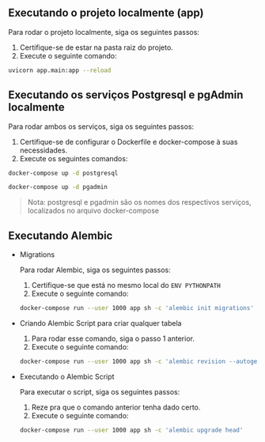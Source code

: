 ## Executando o projeto localmente (app)

Para rodar o projeto localmente, siga os seguintes passos:

1. Certifique-se de estar na pasta raiz do projeto.
2. Execute o seguinte comando:

```bash
uvicorn app.main:app --reload
```

## Executando os serviços Postgresql e pgAdmin localmente

Para rodar ambos os serviços, siga os seguintes passos:

1. Certifique-se de configurar o Dockerfile e docker-compose à suas necessidades.
2. Execute os seguintes comandos:

```bash
docker-compose up -d postgresql
```
```bash
docker-compose up -d pgadmin
```

>Nota: postgresql e pgadmin são os nomes dos respectivos serviços, localizados no arquivo docker-compose

## Executando Alembic

- Migrations

    Para rodar Alembic, siga os seguintes passos:

    1. Certifique-se que está no mesmo local do `ENV PYTHONPATH`
    2. Execute o seguinte comando:

    ```sh
    docker-compose run --user 1000 app sh -c 'alembic init migrations'
    ```

- Criando Alembic Script para criar qualquer tabela

    1. Para rodar esse comando, siga o passo 1 anterior.
    2. Execute o seguinte comando:

    ```sh
    docker-compose run --user 1000 app sh -c 'alembic revision --autogenerate -m "sua_mensagem_aqui"
    ```

- Executando o Alembic Script

    Para executar o script, siga os seguintes passos:

    1. Reze pra que o comando anterior tenha dado certo.
    2. Execute o seguinte comando:

    ```sh
    docker-compose run --user 1000 app sh -c 'alembic upgrade head'
    ```